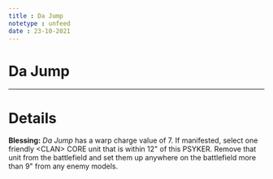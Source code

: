 ```yaml
---
title : Da Jump
notetype : unfeed
date : 23-10-2021
---
```


# Da Jump

---

# Details

**Blessing:** _Da Jump_ has a warp charge value of 7. If manifested, select one friendly \<CLAN> CORE unit that is within 12" of this PSYKER. Remove that unit from the battlefield and set them up anywhere on the battlefield more than 9" from any enemy models.